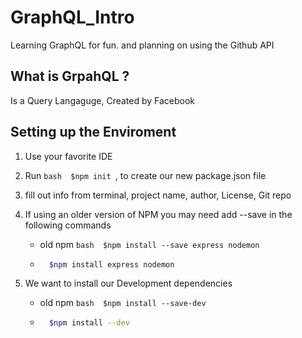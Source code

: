 # GraphQL_Intro
Learning GraphQL for fun. and planning on using the Github API

## What is GrpahQL ?
Is a Query Langaguge, Created by Facebook

## Setting up the Enviroment

1. Use your favorite IDE

2. Run ```bash 
            $npm init
        ```, to create our new package.json file

3. fill out info from terminal, project name, author, License, Git repo

4. If using an older version of NPM you may need add --save in the following commands
    - old npm ```bash 
                $npm install --save express nodemon
                ```
    - ```bash 
        $npm install express nodemon
      ```

5. We want to install our Development dependencies
    - old npm ```bash 
                $npm install --save-dev
                ```
    - ```bash 
        $npm install --dev
      ```